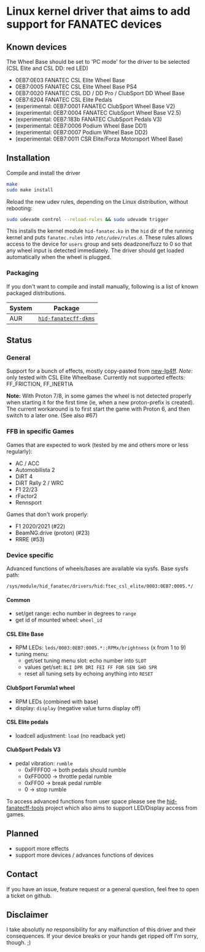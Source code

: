 # Linux kernel driver that aims to add support for FANATEC devices

## Known devices

The Wheel Base should be set to 'PC mode' for the driver to be selected (CSL Elite and CSL DD: red LED)

* 0EB7:0E03 FANATEC CSL Elite Wheel Base
* 0EB7:0005 FANATEC CSL Elite Wheel Base PS4
* 0EB7:0020 FANATEC CSL DD / DD Pro / ClubSport DD Wheel Base
* 0EB7:6204 FANATEC CSL Elite Pedals
* (experimental: 0EB7:0001 FANATEC ClubSport Wheel Base V2)
* (experimental: 0EB7:0004 FANATEC ClubSport Wheel Base V2.5)
* (experimental: 0EB7:183b FANATEC ClubSport Pedals V3)
* (experimental: 0EB7:0006 Podium Wheel Base DD1)
* (experimental: 0EB7:0007 Podium Wheel Base DD2)
* (experimental: 0EB7:0011 CSR Elite/Forza Motorsport Wheel Base)

## Installation

Compile and install the driver

```sh
make
sudo make install
```

Reload the new udev rules, depending on the Linux distribution, without rebooting:

```sh
sudo udevadm control --reload-rules && sudo udevadm trigger
```

This installs the kernel module `hid-fanatec.ko` in the `hid` dir of the running kernel and puts `fanatec.rules` into `/etc/udev/rules.d`. These rules allows access to the device for `users` group and sets deadzone/fuzz to 0 so that any wheel input is detected immediately.
The driver should get loaded automatically when the wheel is plugged.

### Packaging

If you don't want to compile and install manually, following is a list of known packaged distributions.

| System | Package |
| ------ | ------- |
| AUR | [`hid-fanatecff-dkms`](https://aur.archlinux.org/packages/hid-fanatecff-dkms) |

## Status

### General

Support for a bunch of effects, mostly copy-pasted from [new-lg4ff](https://github.com/berarma/new-lg4ff). _Note:_ only tested with CSL Elite Wheelbase.
Currently not supported effects: FF_FRICTION, FF_INERTIA

**Note:** With Proton 7/8, in some games the wheel is not detected properly when starting it for the first time (ie, when a new proton-prefix is created). The current workaround is to first start the game with Proton 6, and then switch to a later one. (See also #67)

### FFB in specific Games

Games that are expected to work (tested by me and others more or less regularly):

* AC / ACC
* Automobilista 2
* DiRT 4
* DiRT Rally 2 / WRC
* F1 22/23
* rFactor2
* Rennsport

Games that don't work properly:

* F1 2020/2021 (#22)
* BeamNG.drive (proton) (#23)
* RRRE (#53)

### Device specific

Advanced functions of wheels/bases are available via sysfs. Base sysfs path:

`/sys/module/hid_fanatec/drivers/hid:ftec_csl_elite/0003:0EB7:0005.*/`

#### Common

* set/get range: echo number in degrees to `range`
* get id of mounted wheel: `wheel_id`

#### CSL Elite Base

* RPM LEDs: `leds/0003:0EB7:0005.*::RPMx/brightness` (x from 1 to 9)
* tuning menu:
  * get/set tuning menu slot: echo number into `SLOT`
  * values get/set: `BLI DPR DRI FEI FF FOR SEN SHO SPR`
  * reset all tuning sets by echoing anything into `RESET`

#### ClubSport Forumla1 wheel

* RPM LEDs (combined with base)
* display: `display` (negative value turns display off)

#### CSL Elite pedals

* loadcell adjustment: `load` (no readback yet)

#### ClubSport Pedals V3

* pedal vibration: `rumble`
  * 0xFFFF00 -> both pedals should rumble
  * 0xFF0000 -> throttle pedal rumble
  * 0xFF00 -> break pedal rumble
  * 0 -> stop rumble

To access advanced functions from user space please see the [hid-fanatecff-tools](https://github.com/gotzl/hid-fanatecff-tools) project which also aims to support LED/Display access from games.

## Planned

* support more effects
* support more devices / advances functions of devices

## Contact
If you have an issue, feature request or a general question, feel free to open a ticket on github.

## Disclaimer

I take absolutly _no_ responsibility for any malfunction of this driver and their consequences. If your device breaks or your hands get ripped off I'm sorry, though. ;)
